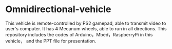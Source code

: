 # Omnidirectional-vehicle
This vehicle is remote-controlled by PS2 gamepad, able to transmit video to user's computer. It has 4 Mecanum wheels, able to run in all directions.
This repository includes the codes of Arduino，Mbed，RaspberryPi in this vehicle， and the PPT file for presentation.
